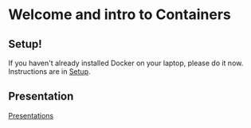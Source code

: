 # Welcome and intro to Containers

## Setup!

If you haven't already installed Docker on your laptop, please do it now. Instructions are in [Setup](setup.md).

## Presentation

[Presentations](presentations)
